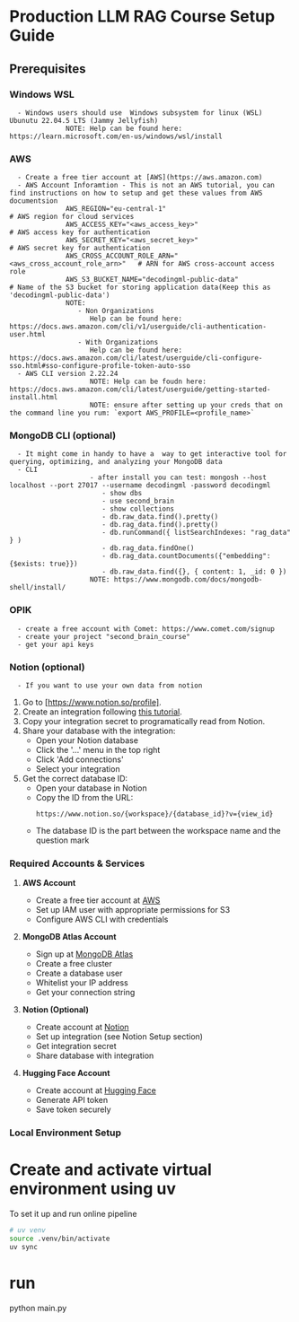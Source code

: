 # Production LLM RAG Course Setup Guide

## Prerequisites
   ### Windows WSL
      - Windows users should use  Windows subsystem for linux (WSL) Ubunutu 22.04.5 LTS (Jammy Jellyfish)
                  NOTE: Help can be found here: https://learn.microsoft.com/en-us/windows/wsl/install

   ### AWS
      - Create a free tier account at [AWS](https://aws.amazon.com)
      - AWS Account Inforamtion - This is not an AWS tutorial, you can find instructions on how to setup and get these values from AWS documentsion
                  AWS_REGION="eu-central-1"                                   # AWS region for cloud services
                  AWS_ACCESS_KEY="<aws_access_key>"                           # AWS access key for authentication
                  AWS_SECRET_KEY="<aws_secret_key>"                           # AWS secret key for authentication
                  AWS_CROSS_ACCOUNT_ROLE_ARN="<aws_cross_account_role_arn>"   # ARN for AWS cross-account access role
                  AWS_S3_BUCKET_NAME="decodingml-public-data"               # Name of the S3 bucket for storing application data(Keep this as 'decodingml-public-data')
                  NOTE: 
                     - Non Organizations
                        Help can be found here: https://docs.aws.amazon.com/cli/v1/userguide/cli-authentication-user.html
                     - With Organizations
                        Help can be found here: https://docs.aws.amazon.com/cli/latest/userguide/cli-configure-sso.html#sso-configure-profile-token-auto-sso
      - AWS CLI version 2.22.24
                        NOTE: Help can be foudn here: https://docs.aws.amazon.com/cli/latest/userguide/getting-started-install.html
                        NOTE: ensure after setting up your creds that on the command line you rum: `export AWS_PROFILE=<profile_name>`

   ### MongoDB CLI (optional)
      - It might come in handy to have a  way to get interactive tool for querying, optimizing, and analyzing your MongoDB data
      - CLI
                        - after install you can test: mongosh --host localhost --port 27017 --username decodingml -password decodingml
                           - show dbs
                           - use second_brain
                           - show collections
                           - db.raw_data.find().pretty()
                           - db.rag_data.find().pretty()
                           - db.runCommand({ listSearchIndexes: "rag_data" } )
                           - db.rag_data.findOne()
                           - db.rag_data.countDocuments({"embedding": {$exists: true}})
                           - db.raw_data.find({}, { content: 1, _id: 0 })
                        NOTE: https://www.mongodb.com/docs/mongodb-shell/install/

   ### OPIK
      - create a free account with Comet: https://www.comet.com/signup
      - create your project "second_brain_course"
      - get your api keys
### Notion (optional)
      - If you want to use your own data from notion
1. Go to [https://www.notion.so/profile].
2. Create an integration following [this tutorial](https://developers.notion.com/docs/authorization).
3. Copy your integration secret to programatically read from Notion.
4. Share your database with the integration:
   - Open your Notion database
   - Click the '...' menu in the top right
   - Click 'Add connections'
   - Select your integration
5. Get the correct database ID:
   - Open your database in Notion
   - Copy the ID from the URL: 
     ```
     https://www.notion.so/{workspace}/{database_id}?v={view_id}
     ```
   - The database ID is the part between the workspace name and the question mark

   
### Required Accounts & Services
1. **AWS Account**
   - Create a free tier account at [AWS](https://aws.amazon.com)
   - Set up IAM user with appropriate permissions for S3
   - Configure AWS CLI with credentials

2. **MongoDB Atlas Account**
   - Sign up at [MongoDB Atlas](https://www.mongodb.com/cloud/atlas)
   - Create a free cluster
   - Create a database user
   - Whitelist your IP address
   - Get your connection string

3. **Notion (Optional)**
   - Create account at [Notion](https://www.notion.so)
   - Set up integration (see Notion Setup section)
   - Get integration secret
   - Share database with integration

4. **Hugging Face Account**
   - Create account at [Hugging Face](https://huggingface.co)
   - Generate API token
   - Save token securely

### Local Environment Setup

# Create and activate virtual environment using uv
To set it up and run online pipeline

```bash
# uv venv
source .venv/bin/activate
uv sync
```

# run
python main.py
